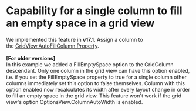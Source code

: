 # Capability for a single column to fill an empty space in a grid view


<p>We implemented this feature in <strong>v17.1</strong>. Assign a column to the <a href="https://documentation.devexpress.com/WindowsForms/DevExpress.XtraGrid.Views.Grid.GridView.AutoFillColumn.property">GridView.AutoFillColumn Property</a>.<br><br><strong>[For older versions]</strong><br>In this example we added a FillEmptySpace option to the GridColumn descendant. Only one column in the grid view can have this option enabled, i.e. if you set the FillEmptySpace property to true for a single column other columns immediately set this option to false themselves. Column with this option enabled now recalculates its width after every layout change in order to fill an empty space in the grid view. This feature won't work if the grid view's option OptionsView.ColumnAutoWidth is enabled.</p>

<br/>


